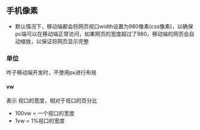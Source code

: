 ## 手机像素
+ 默认情况下，移动端都会将网页视口width设置为980像素(css像素)，以确保pc端可以在移动端正常访问，如果网页的宽度超过了980，移动端的网页会自动缩放，以保证将网页显示完整
### 单位
咋子移动端开发时，不使用px进行布局
#### vw
表示 视口的宽度，相对于视口的百分比
+ 100vw = 一个视口的宽度
+ 1vw = 1%视口的宽度